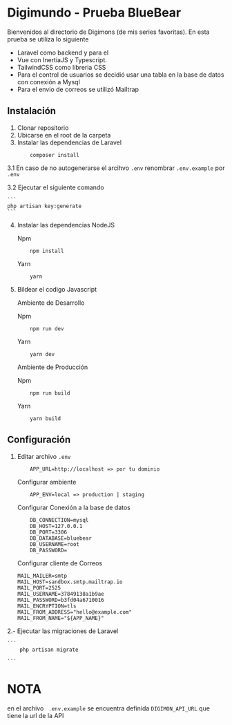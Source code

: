 # Digimundo - Prueba BlueBear

Bienvenidos al directorio de Digimons (de mis series favoritas). En esta prueba se utiliza lo siguiente 

- Laravel como backend y para el 
- Vue con InertiaJS y Typescript.
- TailwindCSS como libreria CSS
- Para el control de usuarios se decidió usar una tabla en la base de datos con conexión a Mysql
- Para el envio de correos se utilizó Mailtrap


## Instalación
1. Clonar repositorio
2. Ubicarse en el root de la carpeta
3. Instalar las dependencias de Laravel 
    ```
        composer install
    ```
3.1 En caso de no autogenerarse el arcihvo ```.env``` renombrar ```.env.example``` por ```.env``` 

3.2 Ejecutar el siguiente comando 

    ```
    php artisan key:generate
    ```

4. Instalar las dependencias NodeJS  

    Npm
    ``` 
        npm install 
    ```
    
    Yarn
    ``` 
        yarn 
    ```
5. Bildear el codigo Javascript
    
    Ambiente de Desarrollo
    
    Npm
    ``` 
        npm run dev 
    ```
    
    Yarn
    ``` 
        yarn dev
    ```

    Ambiente de Producción

    Npm
    ``` 
        npm run build 
    ```
    
    Yarn
    ``` 
        yarn build
    ```



## Configuración

1. Editar archivo ```.env``` 

    ```
        APP_URL=http://localhost => por tu dominio
    ```
    Configurar ambiente
    ```
        APP_ENV=local => production | staging
    ```

    Configurar Conexión a la base de datos

    ```
        DB_CONNECTION=mysql
        DB_HOST=127.0.0.1
        DB_PORT=3306
        DB_DATABASE=bluebear
        DB_USERNAME=root
        DB_PASSWORD=
    ```

    Configurar cliente de Correos
    ```
    MAIL_MAILER=smtp
    MAIL_HOST=sandbox.smtp.mailtrap.io
    MAIL_PORT=2525
    MAIL_USERNAME=37849138a1b9ae
    MAIL_PASSWORD=b3fd04a6710016
    MAIL_ENCRYPTION=tls
    MAIL_FROM_ADDRESS="hello@example.com"
    MAIL_FROM_NAME="${APP_NAME}"
    ```
2.- Ejecutar las migraciones de Laravel

    ```
        php artisan migrate
    
    ```
# NOTA 
en el archivo ``` .env.example``` se encuentra definida ```DIGIMON_API_URL``` que tiene la url de la API  


